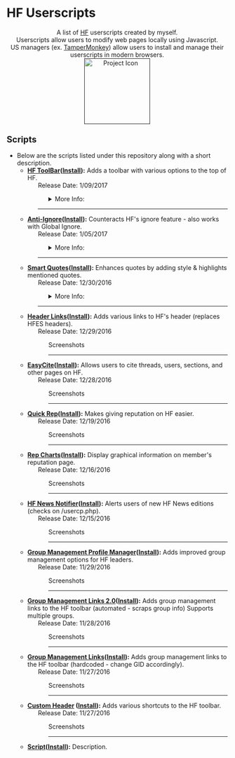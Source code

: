 # HF Userscripts
<p align="center">
A list of <a href="https://hackforums.net/">HF</a> userscripts created by myself.
<br />
Userscripts allow users to modify web pages locally using Javascript. 
<br />
US managers (ex. <a href="https://tampermonkey.net/">TamperMonkey</a>) allow users to install and manage their userscripts in modern browsers.
<br />
<a href=""><img src="https://github.com/xadamxk/HF-Userscripts/blob/master/projecticon.png" width="150" height="150" title="Project Icon"  /></a>
<br />
</p>




<h3><b><big>Scripts</big></b></h3>
<ul><li>Below are the scripts listed under this repository along with a short description.


<ul><li><b><a href ="https://hackforums.net/showthread.php?tid=5518790">HF ToolBar</a>(<a href="https://github.com/xadamxk/HF-Userscripts/raw/master/HF%20ToolBar/HF%20ToolBar.user.js">Install</a>):</b> Adds a toolbar with various options to the top of HF.
<ul>Release Date: 1/09/2017
<ul>
<details> 
  <summary>More Info:</summary>
  <ul><li><b>Sticky Header: </b>Sticky header sticks the toolbar to the top of the screen, so you'll always have access to your shortcuts.
  <br>
  <p align="center">
  <img src="https://github.com/xadamxk/HF-Userscripts/blob/master/HF%20ToolBar/Capture01.gif?raw=true" width="365" height="188" title="HFTB Screenshot 01"  />
  </p>
  </ul></li>
  <br>
    <ul><li><b>Retractable Buddy List: </b>The buddy icon has an option to make a retractable window so you can browse while having access to your buddy list.
  <br>
  <p align="center">
  <img src="https://github.com/xadamxk/HF-Userscripts/blob/master/HF%20ToolBar/Capture02.gif?raw=true"  width="552" height="276" title="HFTB Screenshot 02"  />
  </p>
  </ul></li>
  <br>
  <ul><li><b>FavIcon Badges/ Alerts: </b>Displays the number of unread PM's over the HF favicon.
  <br>
  <p align="center">
  <img src="https://github.com/xadamxk/HF-Userscripts/blob/master/HF%20ToolBar/Capture03.png?raw=true" title="HFTB Screenshot 03"  />
  </p>
  </ul></li>
  <br>
  <ul><li><b>Background PMs: </b>An experimental feature that will update FavIcon Badges when you are using different tabs (Checks every 5 minutes after a page load).
  <br>
  <p align="center">
  <img src="https://github.com/xadamxk/HF-Userscripts/blob/master/HF%20ToolBar/Capture04.gif?raw=true" title="HFTB Screenshot 04"  />
  </p>
  </ul></li>
  <br>
  <ul><li><b>Active Icons: </b>Active Icons is a feature that makes the shortcut icons (left of |) interactive. Whether it be a popout buddy window, PM information, open unread PMs, colors, etc.
  <br>
  <p align="center">
  <img src="https://github.com/xadamxk/HF-Userscripts/blob/master/HF%20ToolBar/Capture05.gif?raw=true" title="HFTB Screenshot 05"  />
  </p>
  </ul></li>
  <br>
  <ul><li><b>Settings Panel: </b>The same easy-to-use settings library HFES used, but with subheaders, tooltips, and an about section.
  <br>
  <p align="center">
  <img src="https://github.com/xadamxk/HF-Userscripts/blob/master/HF%20ToolBar/Capture07.png?raw=true" title="HFTB Screenshot 06"  />
  <br>
  <img src="https://github.com/xadamxk/HF-Userscripts/blob/master/HF%20ToolBar/Capture08.png?raw=true" title="HFTB Screenshot 07"  />
  </p>
  </ul></li>
  <br>
</details>
</ul><hr>
</ul> 
</li></ul>
<ul><li><b><a href ="https://hackforums.net/showthread.php?tid=5515646">Anti-Ignore</a>(<a href="https://github.com/xadamxk/HF-Userscripts/raw/master/HF%20Anti-Ignore/HF%20Anti-Ignore.user.js">Install</a>):</b> Counteracts HF's ignore feature - also works with Global Ignore.
<ul>Release Date: 1/05/2017
<ul>
<details> 
  <summary>More Info:</summary>
  <ul><li><b>Load Blocked Content: </b>Bypasses the block feature by grabbing profile information from members that have blocked you.
  <br>
  <p align="center">
  <img src="https://github.com/xadamxk/HF-Userscripts/blob/master/HF%20Anti-Ignore/Capture02.gif?raw=true" width="518" height="325" title="HFTB Screenshot 01"  />
  </p>
  </ul></li>
  <br>
    <ul><li><b>Bypass Global Ignore: </b>Load content from members using global ignore (feature discontinues as of 1/17/2017).
  </ul></li>
</details>
</ul><hr>
</ul> 
</li></ul>
<ul><li><b><a href ="https://hackforums.net/showthread.php?tid=5509062">Smart Quotes</a>(<a href="https://github.com/xadamxk/HF-Userscripts/raw/master/Smart%20Quotes/Smart%20Quotes.user.js">Install</a>):</b> Enhances quotes by adding style & highlights mentioned quotes.
<ul>Release Date: 12/30/2016
<ul>
<details> 
  <summary>More Info:</summary>
  <ul><li><b>Styled Quotes: </b>Styles quotes according to colors found in the script's settings.
  <br>
  <p align="center">
  <img src="https://github.com/xadamxk/HF-Userscripts/blob/master/Smart%20Quotes/Capture04.png?raw=true" width="450" height="59" title="Smart Quote Screenshot 01"  />
  </p>
  </ul></li>
  <br>
    <ul><li><b>Mentioned Quotes: </b>Changes the quote's color if your username was mentioned.
    <br>
    <p align="center">
  <img src="https://github.com/xadamxk/HF-Userscripts/blob/master/Smart%20Quotes/Capture05.png?raw=true" width="432" height="178" title="Smart Quote Screenshot 02"  />
  </p>
  </ul></li>
  <br>
  <ul><li><b>Mention Count: </b>Notifies you (next to thread title) if your username was mentioned on that page.
    <br>
    <p align="center">
  <img src="https://github.com/xadamxk/HF-Userscripts/blob/master/Smart%20Quotes/Capture06.png?raw=true" title="Smart Quote Screenshot 03"  />
  </p>
  </ul></li>
</details>
</ul><hr>
</ul> 
</li></ul>
<ul><li><b><a href ="https://hackforums.net/showthread.php?tid=5508483">Header Links</a>(<a href="https://github.com/xadamxk/HF-Userscripts/raw/master/Header%20Links/Header%20Links.user.js">Install</a>):</b> Adds various links to HF's header (replaces HFES headers).
<ul>Release Date: 12/29/2016
<ul>Screenshots
<ul>

</ul><hr>
</ul> 
</ul>
</li></ul>
<ul><li><b><a href ="https://hackforums.net/showthread.php?tid=5507074">EasyCite</a>(<a href="https://github.com/xadamxk/HF-Userscripts/raw/master/EasyCite/EasyCite.user.js">Install</a>):</b> Allows users to cite threads, users, sections, and other pages on HF.
<ul>Release Date: 12/28/2016
<ul>Screenshots
<ul>

</ul><hr>
</ul> 
</ul>
</li></ul>
<ul><li><b><a href ="https://hackforums.net/showthread.php?tid=5498344">Quick Rep</a>(<a href="https://github.com/xadamxk/HF-Userscripts/raw/master/Quick%20Rep/Quick%20Rep.user.js">Install</a>):</b> Makes giving reputation on HF easier.
<ul>Release Date: 12/19/2016
<ul>Screenshots
<ul>

</ul><hr>
</ul> 
</ul> 
</li></ul>
<ul><li><b><a href ="https://hackforums.net/showthread.php?tid=5495131">Rep Charts</a>(<a href="https://github.com/xadamxk/HF-Userscripts/raw/master/Rep%20Charts/Rep%20Charts.user.js">Install</a>):</b> Display graphical information on member's reputation page.
<ul>Release Date: 12/16/2016
<ul>Screenshots
<ul>

</ul><hr>
</ul> 
</ul>
</li></ul>
<ul><li><b><a href ="https://hackforums.net/showthread.php?tid=5480003">HF News Notifier</a>(<a href="https://github.com/xadamxk/HF-Userscripts/raw/master/HF%20News%20Notifier/HF%20News%20Notifier.user.js">Install</a>):</b> Alerts users of new HF News editions (checks on /usercp.php).
<ul>Release Date: 12/15/2016
<ul>Screenshots
<ul>

</ul><hr>
</ul> 
</ul>
</li></ul>
<ul><li><b><a href ="https://hackforums.net/showthread.php?tid=5478207">Group Management Profile Manager</a>(<a href="https://github.com/xadamxk/HF-Userscripts/raw/master/Group%20Management%20Profile%20Manager/Group%20Management%20Profile%20Manager.user.js">Install</a>):</b> Adds improved group management options for HF leaders.
<ul>Release Date: 11/29/2016
<ul>Screenshots
<ul>

</ul><hr>
</ul> 
</ul>
</li></ul>
<ul><li><b><a href="https://hackforums.net/showthread.php?tid=5477859">Group Management Links 2.0</a>(<a href="https://github.com/xadamxk/HF-Userscripts/raw/master/Group%20Management%20Links%202.0/Group%20Management%20Links%202.0.user.js">Install</a>):</b> Adds group management links to the HF toolbar (automated - scraps group info) Supports multiple groups.
<ul>Release Date: 11/28/2016
<ul>Screenshots
<ul>

</ul><hr>
</ul> 
</ul>
</li></ul>
<ul><li><b><a href="https://hackforums.net/showthread.php?tid=5495482">Group Management Links</a>(<a href="https://github.com/xadamxk/HF-Userscripts/raw/master/Group%20Management%20Links/Group%20Management%20Links.user.js">Install</a>):</b> Adds group management links to the HF toolbar (hardcoded - change GID accordingly).
<ul>Release Date: 11/27/2016
<ul>Screenshots
<ul>

</ul><hr>
</ul> 
</ul>
</li></ul>
<ul><li><b><a href="https://hackforums.net/showthread.php?tid=5495482">Custom Header</a> (<a href="https://github.com/xadamxk/HF-Userscripts/raw/master/Custom%20Header/Custom%20Header.user.js">Install</a>):</b> Adds various shortcuts to the HF toolbar.
<ul>Release Date: 11/27/2016
<ul>Screenshots
<ul>

</ul><hr>
</ul> 
</ul>
</li></ul>







<ul><li><b><a href ="https://github.com/xadamxk/HF-Userscripts">Script</a>(<a href="">Install</a>):</b> Description.</li></ul>

</li></ul>

